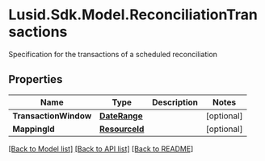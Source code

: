 # Lusid.Sdk.Model.ReconciliationTransactions
Specification for the transactions of a scheduled reconciliation

## Properties

Name | Type | Description | Notes
------------ | ------------- | ------------- | -------------
**TransactionWindow** | [**DateRange**](DateRange.md) |  | [optional] 
**MappingId** | [**ResourceId**](ResourceId.md) |  | [optional] 

[[Back to Model list]](../README.md#documentation-for-models) [[Back to API list]](../README.md#documentation-for-api-endpoints) [[Back to README]](../README.md)

